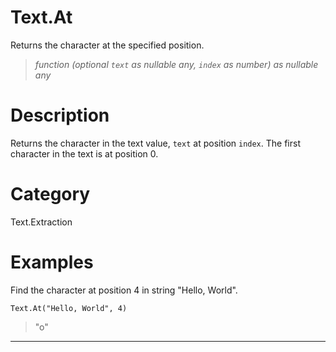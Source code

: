 # Text.At
Returns the character at the specified position.
> _function (optional <code>text</code> as nullable any, <code>index</code> as number) as nullable any_

# Description 
Returns the character in the text value, <code>text</code> at position <code>index</code>. The first character in the text is at position 0.
# Category 
Text.Extraction
# Examples 
Find the character at position 4 in string "Hello, World".
```
Text.At("Hello, World", 4)
```
> "o"

***
